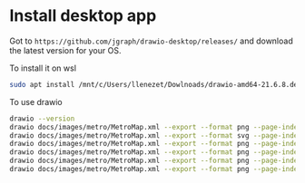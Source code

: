# Install desktop app

Got to `https://github.com/jgraph/drawio-desktop/releases/` and download the latest version for your OS.

To install it on wsl

```bash
sudo apt install /mnt/c/Users/llenezet/Dowlnoads/drawio-amd64-21.6.8.deb
```

To use drawio

```bash
drawio --version
drawio docs/images/metro/MetroMap.xml --export --format png --page-index 2 --layers 1 --output docs/images/metro/MetroMap.png --scale 3
drawio docs/images/metro/MetroMap.xml --export --format svg --page-index 2 --layers 2,3,4,5 --output docs/images/metro/MetroMap.svg
drawio docs/images/metro/MetroMap.xml --export --format png --page-index 3 --layers 1 --output docs/images/metro/Simulate.png --scale 3
drawio docs/images/metro/MetroMap.xml --export --format png --page-index 4 --layers 0 --output docs/images/metro/PanelPrep.png --scale 3
drawio docs/images/metro/MetroMap.xml --export --format png --page-index 5 --layers 1 --output docs/images/metro/Impute.png --scale 3
drawio docs/images/metro/MetroMap.xml --export --format png --page-index 6 --layers 0 --output docs/images/metro/Validate.png --scale 3
```
